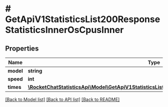 # # GetApiV1StatisticsList200ResponseStatisticsInnerOsCpusInner

## Properties

Name | Type | Description | Notes
------------ | ------------- | ------------- | -------------
**model** | **string** |  | [optional]
**speed** | **int** |  | [optional]
**times** | [**\RocketChatStatisticsApi\Model\GetApiV1StatisticsList200ResponseStatisticsInnerOsCpusInnerTimes**](GetApiV1StatisticsList200ResponseStatisticsInnerOsCpusInnerTimes.md) |  | [optional]

[[Back to Model list]](../../README.md#models) [[Back to API list]](../../README.md#endpoints) [[Back to README]](../../README.md)
